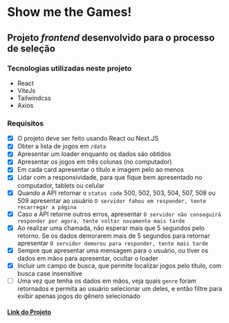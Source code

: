 # Show me the Games!
##  Projeto *frontend* desenvolvido para o processo de seleção
### Tecnologias utilizadas neste projeto
- React
- ViteJs
- Tailwindcss
- Axios
### Requisitos
-   [x] O projeto deve ser feito usando React ou Next.JS
-   [x] Obter a lista de jogos em `/data`
-   [x] Apresentar um loader enquanto os dados são obtidos
-   [x] Apresentar os jogos em três colunas (no computador)
-   [x] Em cada card apresentar o título e imagem pelo ao menos
-   [x] Lidar com a responsividade, para que fique bem apresentado no computador, tablets ou celular
-   [x] Quando a API retornar o `status code` 500, 502, 503, 504, 507, 508 ou 509 apresentar ao usuário `O servidor fahou em responder, tente recarregar a página`
-   [x] Caso a API retorne outros erros, apresentar `O servidor não conseguirá responder por agora, tente voltar novamente mais tarde`
-   [x] Ao realizar uma chamada, não esperar mais que 5 segundos pelo retorno. Se os dados demorarem mais de 5 segundos para retornar apresentar `O servidor demorou para responder, tente mais tarde`
-   [x] Sempre que apresentar uma mensagem para o usuário, ou tiver os dados em mãos para apresentar, ocultar o loader
-   [x] Incluir um campo de busca, que permite localizar jogos pelo título, com busca case insensitive
-   [ ] Uma vez que tenha os dados em mãos, veja quais `genre` foram retornados e permita ao usuário selecionar um deles, e então filtre para exibir apenas jogos do gênero selecionado
#### [Link do Projeto](https://show-me-the-games-ombfsaju6-yuricirino.vercel.app/)
